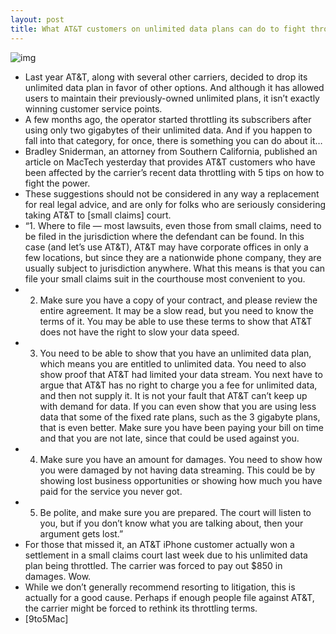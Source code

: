 ```yaml
---
layout: post
title: What AT&T customers on unlimited data plans can do to fight throttling
---
```

![img](http://media.idownloadblog.com/wp-content/uploads/2012/02/att.jpg)
* Last year AT&T, along with several other carriers, decided to drop its unlimited data plan in favor of other options. And although it has allowed users to maintain their previously-owned unlimited plans, it isn’t exactly winning customer service points.
* A few months ago, the operator started throttling its subscribers after using only two gigabytes of their unlimited data. And if you happen to fall into that category, for once, there is something you can do about it…
* Bradley Sniderman, an attorney from Southern California, published an article on MacTech yesterday that provides AT&T customers who have been affected by the carrier’s recent data throttling with 5 tips on how to fight the power.
* These suggestions should not be considered in any way a replacement for real legal advice, and are only for folks who are seriously considering taking AT&T to [small claims] court.
* “1. Where to file — most lawsuits, even those from small claims, need to be filed in the jurisdiction where the defendant can be found. In this case (and let’s use AT&T), AT&T may have corporate offices in only a few locations, but since they are a nationwide phone company, they are usually subject to jurisdiction anywhere. What this means is that you can file your small claims suit in the courthouse most convenient to you.
* 2. Make sure you have a copy of your contract, and please review the entire agreement. It may be a slow read, but you need to know the terms of it. You may be able to use these terms to show that AT&T does not have the right to slow your data speed.
* 3. You need to be able to show that you have an unlimited data plan, which means you are entitled to unlimited data. You need to also show proof that AT&T had limited your data stream. You next have to argue that AT&T has no right to charge you a fee for unlimited data, and then not supply it. It is not your fault that AT&T can’t keep up with demand for data. If you can even show that you are using less data that some of the fixed rate plans, such as the 3 gigabyte plans, that is even better. Make sure you have been paying your bill on time and that you are not late, since that could be used against you.
* 4. Make sure you have an amount for damages. You need to show how you were damaged by not having data streaming. This could be by showing lost business opportunities or showing how much you have paid for the service you never got.
* 5. Be polite, and make sure you are prepared. The court will listen to you, but if you don’t know what you are talking about, then your argument gets lost.”
* For those that missed it, an AT&T iPhone customer actually won a settlement in a small claims court last week due to his unlimited data plan being throttled. The carrier was forced to pay out $850 in damages. Wow.
* While we don’t generally recommend resorting to litigation, this is actually for a good cause. Perhaps if enough people file against AT&T, the carrier might be forced to rethink its throttling terms.
* [9to5Mac]


